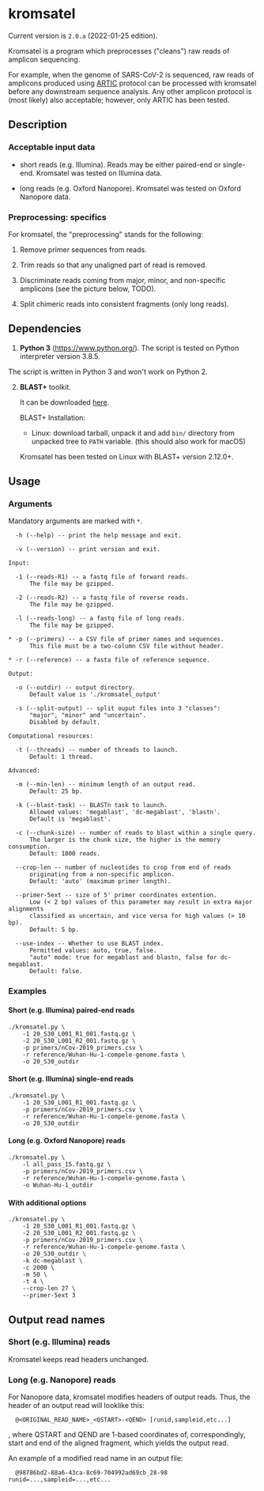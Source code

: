# kromsatel

Current version is `2.0.a` (2022-01-25 edition).

Kromsatel is a program which preprocesses ("cleans") raw reads of amplicon sequencing.

For example, when the genome of SARS-CoV-2 is sequenced, raw reads of amplicons produced using [ARTIC](https://artic.network/ncov-2019) protocol can be processed with kromsatel before any downstream sequence analysis. Any other amplicon protocol is (most likely) also acceptable; however, only ARTIC has been tested.

## Description

### Acceptable input data

- short reads (e.g. Illumina). Reads may be either paired-end or single-end. Kromsatel was tested on Illumina data.

- long reads (e.g. Oxford Nanopore). Kromsatel was tested on Oxford Nanopore data.

### Preprocessing: specifics

For kromsatel, the "preprocessing" stands for the following:

1) Remove primer sequences from reads.

2) Trim reads so that any unaligned part of read is removed.

3) Discriminate reads coming from major, minor, and non-specific amplicons (see the picture below, TODO).

4) Split chimeric reads into consistent fragments (only long reads).

## Dependencies

1. **Python 3** (https://www.python.org/). The script is tested on Python interpreter version 3.8.5.

  The script is written in Python 3 and won't work on Python 2.

2. **BLAST+** toolkit.

   It can be downloaded [here](http://ftp.ncbi.nlm.nih.gov/blast/executables/blast+/LATEST/).

   BLAST+ Installation:

   - Linux: download tarball, unpack it and add `bin/` directory from unpacked tree to `PATH` variable.
     (this should also work for macOS)

   Kromsatel has been tested on Linux with BLAST+ version 2.12.0+.

## Usage

### Arguments

Mandatory arguments are marked with `*`.

```
  -h (--help) -- print the help message and exit.

  -v (--version) -- print version and exit.

Input:

  -1 (--reads-R1) -- a fastq file of forward reads.
      The file may be gzipped.

  -2 (--reads-R2) -- a fastq file of reverse reads.
      The file may be gzipped.

  -l (--reads-long) -- a fastq file of long reads.
      The file may be gzipped.

* -p (--primers) -- a CSV file of primer names and sequences.
      This file must be a two-column CSV file without header.

* -r (--reference) -- a fasta file of reference sequence.

Output:

  -o (--outdir) -- output directory.
      Default value is './kromsatel_output'

  -s (--split-output) -- split ouput files into 3 "classes":
      "major", "minor" and "uncertain".
      Disabled by default.

Computational resources:

  -t (--threads) -- number of threads to launch.
      Default: 1 thread.

Advanced:

  -m (--min-len) -- minimum length of an output read.
      Default: 25 bp.

  -k (--blast-task) -- BLASTn task to launch.
      Allowed values: 'megablast', 'dc-megablast', 'blastn'.
      Default is 'megablast'.

  -c (--chunk-size) -- number of reads to blast within a single query.
      The larger is the chunk size, the higher is the memory consumption.
      Default: 1000 reads.

  --crop-len -- number of nucleotides to crop from end of reads
      originating from a non-specific amplicon.
      Default: 'auto' (maximum primer length).

  --primer-5ext -- size of 5' primer coordinates extention.
      Low (< 2 bp) values of this parameter may result in extra major alignments
      classified as uncertain, and vice versa for high values (> 10 bp).
      Default: 5 bp.

  --use-index -- Whether to use BLAST index.
      Permitted values: auto, true, false.
      "auto" mode: true for megablast and blastn, false for dc-megablast.
      Default: false.
```

### Examples

#### Short (e.g. Illumina) paired-end reads

```
./kromsatel.py \
    -1 20_S30_L001_R1_001.fastq.gz \
    -2 20_S30_L001_R2_001.fastq.gz \
    -p primers/nCov-2019_primers.csv \
    -r reference/Wuhan-Hu-1-compele-genome.fasta \
    -o 20_S30_outdir
```

#### Short (e.g. Illumina) single-end reads
```
./kromsatel.py \
    -1 20_S30_L001_R1_001.fastq.gz \
    -p primers/nCov-2019_primers.csv \
    -r reference/Wuhan-Hu-1-compele-genome.fasta \
    -o 20_S30_outdir
```

#### Long (e.g. Oxford Nanopore) reads
```
./kromsatel.py \
    -l all_pass_15.fastq.gz \
    -p primers/nCov-2019_primers.csv \
    -r reference/Wuhan-Hu-1-compele-genome.fasta \
    -o Wuhan-Hu-1_outdir
```

#### With additional options
```
./kromsatel.py \
    -1 20_S30_L001_R1_001.fastq.gz \
    -2 20_S30_L001_R2_001.fastq.gz \
    -p primers/nCov-2019_primers.csv \
    -r reference/Wuhan-Hu-1-compele-genome.fasta \
    -o 20_S30_outdir \
    -k dc-megablast \
    -c 2000 \
    -m 50 \
    -t 4 \
    --crop-len 27 \
    --primer-5ext 3
```

## Output read names

### Short (e.g. Illumina) reads

Kromsatel keeps read headers unchanged.

### Long (e.g. Nanopore) reads

For Nanopore data, kromsatel modifies headers of output reads. Thus, the header of an output read will looklike this:

```
  @<ORIGINAL_READ_NAME>_<QSTART>-<QEND> [runid,sampleid,etc...]
```

, where QSTART and QEND are 1-based coordinates of, correspondingly, start and end of the aligned fragment, which yields the output read.

An example of a modified read name in an output file:
```
  @98786bd2-88a6-43ca-8c69-704992ad69cb_28-98 runid=...,sampleid=...,etc...
```
